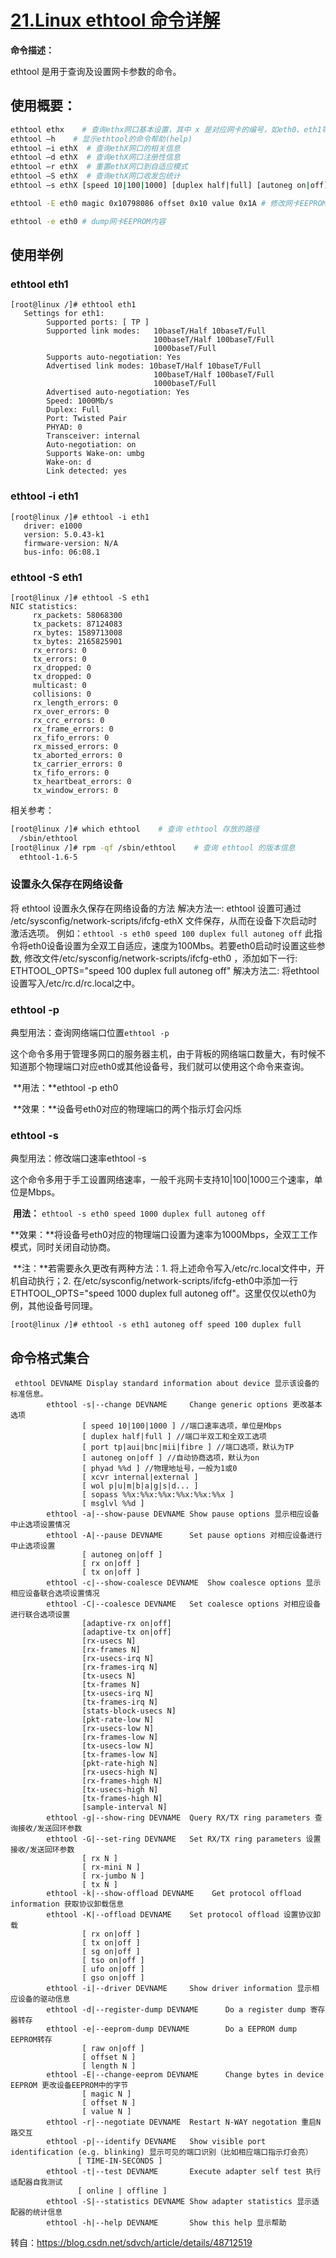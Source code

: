 # [21.Linux ethtool 命令详解](https://www.cnblogs.com/zhongguiyao/p/13942778.html)


**命令描述：**

ethtool 是用于查询及设置网卡参数的命令。

## **使用概要：**
``` bash
ethtool ethx    # 查询ethx网口基本设置，其中 x 是对应网卡的编号，如eth0、eth1等等
ethtool –h    # 显示ethtool的命令帮助(help)
ethtool –i ethX  # 查询ethX网口的相关信息 
ethtool –d ethX  # 查询ethX网口注册性信息
ethtool –r ethX  # 重置ethX网口到自适应模式
ethtool –S ethX  # 查询ethX网口收发包统计
ethtool –s ethX [speed 10|100|1000] [duplex half|full] [autoneg on|off]     # 设置网口速率10/100/1000M、设置网口半/全双工、设置网口是否自协商

ethtool -E eth0 magic 0x10798086 offset 0x10 value 0x1A # 修改网卡EEPROM内容（0x1079 网卡device id , 0x8086网卡verdor id ）

ethtool -e eth0 # dump网卡EEPROM内容
```
 

## 使用举例
### ethtool eth1

```
[root@linux /]# ethtool eth1
   Settings for eth1:
        Supported ports: [ TP ]
        Supported link modes:   10baseT/Half 10baseT/Full 
                                100baseT/Half 100baseT/Full 
                                1000baseT/Full 
        Supports auto-negotiation: Yes
        Advertised link modes: 10baseT/Half 10baseT/Full 
                                100baseT/Half 100baseT/Full 
                                1000baseT/Full 
        Advertised auto-negotiation: Yes
        Speed: 1000Mb/s
        Duplex: Full
        Port: Twisted Pair
        PHYAD: 0
        Transceiver: internal
        Auto-negotiation: on
        Supports Wake-on: umbg
        Wake-on: d
        Link detected: yes
```

### ethtool -i eth1

```
[root@linux /]# ethtool -i eth1
   driver: e1000
   version: 5.0.43-k1
   firmware-version: N/A
   bus-info: 06:08.1
```

 

 


### ethtool -S eth1

```
[root@linux /]# ethtool -S eth1
NIC statistics:
     rx_packets: 58068300
     tx_packets: 87124083
     rx_bytes: 1589713008
     tx_bytes: 2165825901
     rx_errors: 0
     tx_errors: 0
     rx_dropped: 0
     tx_dropped: 0
     multicast: 0
     collisions: 0
     rx_length_errors: 0
     rx_over_errors: 0
     rx_crc_errors: 0
     rx_frame_errors: 0
     rx_fifo_errors: 0
     rx_missed_errors: 0
     tx_aborted_errors: 0
     tx_carrier_errors: 0
     tx_fifo_errors: 0
     tx_heartbeat_errors: 0
     tx_window_errors: 0
```



相关参考：
``` bash
[root@linux /]# which ethtool    # 查询 ethtool 存放的路径
  /sbin/ethtool
[root@linux /]# rpm -qf /sbin/ethtool    # 查询 ethtool 的版本信息
  ethtool-1.6-5
```

### 设置永久保存在网络设备
将 ethtool 设置永久保存在网络设备的方法
解决方法一:
ethtool 设置可通过 /etc/sysconfig/network-scripts/ifcfg-ethX 文件保存，从而在设备下次启动时激活选项。
例如：`ethtool -s eth0 speed 100 duplex full autoneg off`
此指令将eth0设备设置为全双工自适应，速度为100Mbs。若要eth0启动时设置这些参数, 修改文件/etc/sysconfig/network-scripts/ifcfg-eth0 ，添加如下一行:
ETHTOOL_OPTS="speed 100 duplex full autoneg off"
解决方法二:
将ethtool设置写入/etc/rc.d/rc.local之中。

 
### ethtool -p
典型用法：查询网络端口位置`ethtool -p`

 

这个命令多用于管理多网口的服务器主机，由于背板的网络端口数量大，有时候不知道那个物理端口对应eth0或其他设备号，我们就可以使用这个命令来查询。

​    **用法：**ethtool -p eth0

​    **效果：**设备号eth0对应的物理端口的两个指示灯会闪烁

 

 
### ethtool -s
典型用法：修改端口速率ethtool -s

​    这个命令多用于手工设置网络速率，一般千兆网卡支持10|100|1000三个速率，单位是Mbps。

​    **用法：** `ethtool -s eth0 speed 1000 duplex full autoneg off`

​    **效果：**将设备号eth0对应的物理端口设置为速率为1000Mbps，全双工工作模式，同时关闭自动协商。

​    **注：**若需要永久更改有两种方法：1. 将上述命令写入/etc/rc.local文件中，开机自动执行；2. 在/etc/sysconfig/network-scripts/ifcfg-eth0中添加一行ETHTOOL_OPTS="speed 1000 duplex full autoneg off"。这里仅仅以eth0为例，其他设备号同理。

```
[root@linux /]# ethtool -s eth1 autoneg off speed 100 duplex full
```
 

## 命令格式集合


```
 ethtool DEVNAME Display standard information about device 显示该设备的标准信息。
        ethtool -s|--change DEVNAME     Change generic options 更改基本选项
                [ speed 10|100|1000 ] //端口速率选项，单位是Mbps
                [ duplex half|full ] //端口半双工和全双工选项
                [ port tp|aui|bnc|mii|fibre ] //端口选项，默认为TP
                [ autoneg on|off ] //自动协商选项，默认为on
                [ phyad %%d ] //物理地址号，一般为1或0
                [ xcvr internal|external ]
                [ wol p|u|m|b|a|g|s|d... ]
                [ sopass %%x:%%x:%%x:%%x:%%x:%%x ]
                [ msglvl %%d ] 
        ethtool -a|--show-pause DEVNAME Show pause options 显示相应设备中止选项设置情况
        ethtool -A|--pause DEVNAME      Set pause options 对相应设备进行中止选项设置
                [ autoneg on|off ]
                [ rx on|off ]
                [ tx on|off ]
        ethtool -c|--show-coalesce DEVNAME  Show coalesce options 显示相应设备联合选项设置情况
        ethtool -C|--coalesce DEVNAME   Set coalesce options 对相应设备进行联合选项设置
                [adaptive-rx on|off]
                [adaptive-tx on|off]
                [rx-usecs N]
                [rx-frames N]
                [rx-usecs-irq N]
                [rx-frames-irq N]
                [tx-usecs N]
                [tx-frames N]
                [tx-usecs-irq N]
                [tx-frames-irq N]
                [stats-block-usecs N]
                [pkt-rate-low N]
                [rx-usecs-low N]
                [rx-frames-low N]
                [tx-usecs-low N]
                [tx-frames-low N]
                [pkt-rate-high N]
                [rx-usecs-high N]
                [rx-frames-high N]
                [tx-usecs-high N]
                [tx-frames-high N]
                [sample-interval N]
        ethtool -g|--show-ring DEVNAME  Query RX/TX ring parameters 查询接收/发送回环参数
        ethtool -G|--set-ring DEVNAME   Set RX/TX ring parameters 设置接收/发送回环参数
                [ rx N ]
                [ rx-mini N ]
                [ rx-jumbo N ]
                [ tx N ]
        ethtool -k|--show-offload DEVNAME    Get protocol offload information 获取协议卸载信息
        ethtool -K|--offload DEVNAME    Set protocol offload 设置协议卸载
                [ rx on|off ]
                [ tx on|off ]
                [ sg on|off ]
                [ tso on|off ]
                [ ufo on|off ]
                [ gso on|off ]
        ethtool -i|--driver DEVNAME     Show driver information 显示相应设备的驱动信息
        ethtool -d|--register-dump DEVNAME      Do a register dump 寄存器转存
        ethtool -e|--eeprom-dump DEVNAME        Do a EEPROM dump EEPROM转存
                [ raw on|off ]
                [ offset N ]
                [ length N ]
        ethtool -E|--change-eeprom DEVNAME      Change bytes in device EEPROM 更改设备EEPROM中的字节
                [ magic N ]
                [ offset N ]
                [ value N ]
        ethtool -r|--negotiate DEVNAME  Restart N-WAY negotation 重启N路交互
        ethtool -p|--identify DEVNAME   Show visible port identification (e.g. blinking) 显示可见的端口识别（比如相应端口指示灯会亮）
               [ TIME-IN-SECONDS ]
        ethtool -t|--test DEVNAME       Execute adapter self test 执行适配器自我测试
               [ online | offline ]
        ethtool -S|--statistics DEVNAME Show adapter statistics 显示适配器的统计信息
        ethtool -h|--help DEVNAME       Show this help 显示帮助
``` 

转自：https://blog.csdn.net/sdvch/article/details/48712519

 

 
